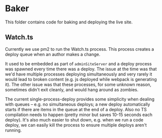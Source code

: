 # Baker

This folder contains code for baking and deploying the live site.

## Watch.ts

Currently we use pm2 to run the Watch.ts process. This process creates a deploy queue when an author makes a change.

It used to be embedded as part of `adminSiteServer` and a deploy process was spawned every time there was a deploy. The issue at the time was that we'd have multiple processes deploying simultaneously and very rarely it would lead to broken content (e.g. js deployed while webpack is generating it). The other issue was that these processes, for some unknown reason, sometimes didn't exit cleanly, and would hang around as zombies.

The current single-process-deploy provides some simplicity when dealing with queues – e.g. no simultaneous deploys; a new deploy automatically starts if there are items in the queue at the end of a deploy. Also no TS compilation needs to happen (pretty minor but saves 10-15 seconds each deploy). It's also much easier to shut down, e.g. when we run a code deploy, we can easily kill the process to ensure multiple deploys aren't running.
